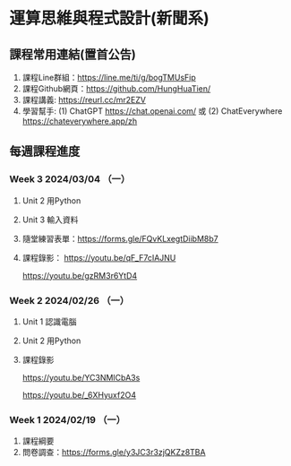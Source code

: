 # 運算思維與程式設計(新聞系)

## 課程常用連結(置首公告)

1. 課程Line群組：https://line.me/ti/g/bogTMUsFip
2. 課程Github網頁：https://github.com/HungHuaTien/
3. 課程講義: https://reurl.cc/mr2EZV
4. 學習幫手: (1) ChatGPT https://chat.openai.com/ 或 (2) ChatEverywhere https://chateverywhere.app/zh

## 每週課程進度

### Week 3 2024/03/04 （一）

1. Unit 2 用Python
2. Unit 3 輸入資料
3. 隨堂練習表單：https://forms.gle/FQvKLxegtDiibM8b7 
4. 課程錄影：
   https://youtu.be/qF_F7cIAJNU
   
   https://youtu.be/gzRM3r6YtD4


### Week 2 2024/02/26 （一）

1. Unit 1 認識電腦
2. Unit 2 用Python
3. 課程錄影
   
   https://youtu.be/YC3NMICbA3s
   
   https://youtu.be/_6XHyuxf2O4
   

### Week 1 2024/02/19 （一）

1. 課程綱要
2. 問卷調查：https://forms.gle/y3JC3r3zjQKZz8TBA

   

